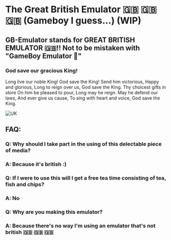 # The Great British Emulator 🇬🇧 🇬🇧 🇬🇧 (Gameboy I guess...) (WIP)
## GB-Emulator stands for GREAT BRITISH EMULATOR 🇬🇧!! Not to be mistaken with "GameBoy Emulator 🤮"
### God save our gracious King!
Long live our noble King!
God save the King!
Send him victorious,
Happy and glorious,
Long to reign over us,
God save the King.
Thy choicest gifts in store
On him be pleased to pour,
Long may he reign.
May he defend our laws,
And ever give us cause,
To sing with heart and voice,
God save the King.

![UK](https://i.giphy.com/HCFjjlwM7HlH64aCbw.webp)

## FAQ:  
### Q: Why should I take part in the using of this delectable piece of media?
### A: Because it's british :)

### Q: If I were to use this will I get a free tea time consisting of tea, fish and chips?
### A: No

### Q: Why are you making this emulator?
### A: Because there's no way I'm using an emulator that's not british 🇬🇧 🇬🇧 🇬🇧
